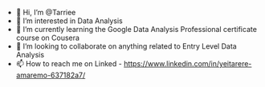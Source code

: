 - 👋 Hi, I’m @Tarriee
- 👀 I’m interested in Data Analysis
- 🌱 I’m currently learning the Google Data Analysis Professional certificate course on Cousera
- 💞️ I’m looking to collaborate on anything related to Entry Level Data Analysis
- 📫 How to reach me on Linked - https://www.linkedin.com/in/yeitarere-amaremo-637182a7/

<!---
Tarriee/Tarriee is a ✨ special ✨ repository because its `README.md` (this file) appears on your GitHub profile.
You can click the Preview link to take a look at your changes.
--->
